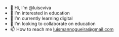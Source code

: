 - 👋 Hi, I’m @luiscviva
- 👀 I’m interested in education
- 🌱 I’m currently learning digital
- 💞️ I’m looking to collaborate on education
- 📫 How to reach me luismannogueira@gmail.com

<!---
luiscviva/luiscviva is a ✨ special ✨ repository because its `README.md` (this file) appears on your GitHub profile.
You can click the Preview link to take a look at your changes.
--->
